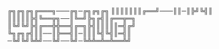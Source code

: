 ╔╗╔╗╔╗╔═══╗───╔╗─╔╗╔╗╔╗
║║║║║║║╔══╝───║║─║╠╝╚╣║
║║║║║╠╣╚══╦╗──║╚═╝╠╗╔╣║╔══╦═╗
║╚╝╚╝╠╣╔══╬╬══╣╔═╗╠╣║║║║║═╣╔╝
╚╗╔╗╔╣║║──║╠══╣║─║║║╚╣╚╣║═╣║
─╚╝╚╝╚╩╝──╚╝──╚╝─╚╩╩═╩═╩══╩╝

